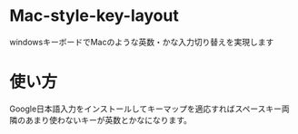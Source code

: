 # Mac-style-key-layout
windowsキーボードでMacのような英数・かな入力切り替えを実現します

# 使い方
Google日本語入力をインストールしてキーマップを適応すればスペースキー両隣のあまり使わないキーが英数とかなになります。
